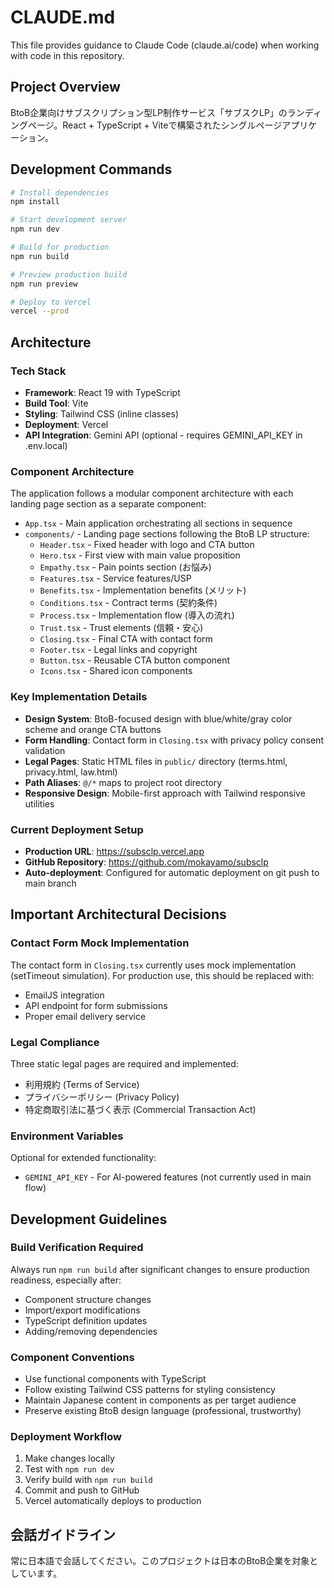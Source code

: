 # CLAUDE.md

This file provides guidance to Claude Code (claude.ai/code) when working with code in this repository.

## Project Overview

BtoB企業向けサブスクリプション型LP制作サービス「サブスクLP」のランディングページ。React + TypeScript + Viteで構築されたシングルページアプリケーション。

## Development Commands

```bash
# Install dependencies
npm install

# Start development server
npm run dev

# Build for production
npm run build

# Preview production build
npm run preview

# Deploy to Vercel
vercel --prod
```

## Architecture

### Tech Stack
- **Framework**: React 19 with TypeScript
- **Build Tool**: Vite
- **Styling**: Tailwind CSS (inline classes)
- **Deployment**: Vercel
- **API Integration**: Gemini API (optional - requires GEMINI_API_KEY in .env.local)

### Component Architecture
The application follows a modular component architecture with each landing page section as a separate component:

- `App.tsx` - Main application orchestrating all sections in sequence
- `components/` - Landing page sections following the BtoB LP structure:
  - `Header.tsx` - Fixed header with logo and CTA button
  - `Hero.tsx` - First view with main value proposition
  - `Empathy.tsx` - Pain points section (お悩み)
  - `Features.tsx` - Service features/USP
  - `Benefits.tsx` - Implementation benefits (メリット)
  - `Conditions.tsx` - Contract terms (契約条件)
  - `Process.tsx` - Implementation flow (導入の流れ)
  - `Trust.tsx` - Trust elements (信頼・安心)
  - `Closing.tsx` - Final CTA with contact form
  - `Footer.tsx` - Legal links and copyright
  - `Button.tsx` - Reusable CTA button component
  - `Icons.tsx` - Shared icon components

### Key Implementation Details
- **Design System**: BtoB-focused design with blue/white/gray color scheme and orange CTA buttons
- **Form Handling**: Contact form in `Closing.tsx` with privacy policy consent validation
- **Legal Pages**: Static HTML files in `public/` directory (terms.html, privacy.html, law.html)
- **Path Aliases**: `@/*` maps to project root directory
- **Responsive Design**: Mobile-first approach with Tailwind responsive utilities

### Current Deployment Setup
- **Production URL**: https://subsclp.vercel.app
- **GitHub Repository**: https://github.com/mokayamo/subsclp
- **Auto-deployment**: Configured for automatic deployment on git push to main branch

## Important Architectural Decisions

### Contact Form Mock Implementation
The contact form in `Closing.tsx` currently uses mock implementation (setTimeout simulation). For production use, this should be replaced with:
- EmailJS integration
- API endpoint for form submissions
- Proper email delivery service

### Legal Compliance
Three static legal pages are required and implemented:
- 利用規約 (Terms of Service)
- プライバシーポリシー (Privacy Policy) 
- 特定商取引法に基づく表示 (Commercial Transaction Act)

### Environment Variables
Optional for extended functionality:
- `GEMINI_API_KEY` - For AI-powered features (not currently used in main flow)

## Development Guidelines

### Build Verification Required
Always run `npm run build` after significant changes to ensure production readiness, especially after:
- Component structure changes
- Import/export modifications
- TypeScript definition updates
- Adding/removing dependencies

### Component Conventions
- Use functional components with TypeScript
- Follow existing Tailwind CSS patterns for styling consistency
- Maintain Japanese content in components as per target audience
- Preserve existing BtoB design language (professional, trustworthy)

### Deployment Workflow
1. Make changes locally
2. Test with `npm run dev`
3. Verify build with `npm run build`
4. Commit and push to GitHub
5. Vercel automatically deploys to production

## 会話ガイドライン
常に日本語で会話してください。このプロジェクトは日本のBtoB企業を対象としています。